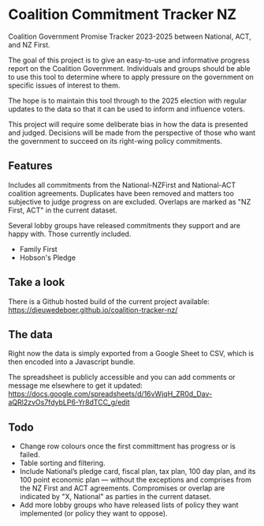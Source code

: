 # Coalition Commitment Tracker NZ
Coalition Government Promise Tracker 2023-2025 between National, ACT, and NZ First.

The goal of this project is to give an easy-to-use and informative progress report on the Coalition Government. Individuals and groups should be able to use this tool to determine where to apply pressure on the government on specific issues of interest to them.

The hope is to maintain this tool through to the 2025 election with regular updates to the data so that it can be used to inform and influence voters.

This project will require some deliberate bias in how the data is presented and judged. Decisions will be made from the perspective of those who want the government to succeed on its right-wing policy commitments.

## Features
Includes all commitments from the National-NZFirst and National-ACT coalition agreements. Duplicates have been removed and matters too subjective to judge progress on are excluded. Overlaps are marked as "NZ First, ACT" in the current dataset.

Several lobby groups have released commitments they support and are happy with. Those currently included.
* Family First
* Hobson's Pledge

## Take a look
There is a Github hosted build of the current project available: https://dieuwedeboer.github.io/coalition-tracker-nz/

## The data

Right now the data is simply exported from a Google Sheet to CSV, which is then encoded into a Javascript bundle.

The spreadsheet is publicly accessible and you can add comments or message me elsewhere to get it updated: https://docs.google.com/spreadsheets/d/16vWjqH_ZR0d_Dav-aQRl2zvOs7fdybLP6-Yr8dTCC_g/edit

## Todo
* Change row colours once the first committment has progress or is failed.
* Table sorting and filtering.
* Include National’s pledge card, fiscal plan, tax plan, 100 day plan, and its 100 point economic plan — without the exceptions and comprises from the NZ First and ACT agreements. Compromises or overlap are indicated by "X, National" as parties in the current dataset.
* Add more lobby groups who have released lists of policy they want implemented (or policy they want to oppose).
